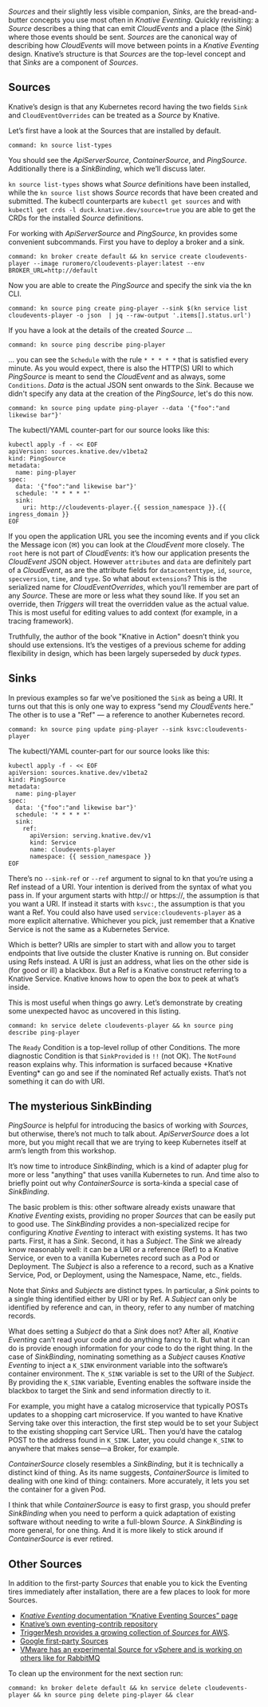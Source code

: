 *Sources* and their slightly less visible companion, *Sinks*, are the bread-and-butter concepts you use most often in *Knative Eventing*. Quickly revisiting: a *Source* describes a thing that can emit *CloudEvents* and a place (the *Sink*) where those events should be sent. *Sources* are the canonical way of describing how *CloudEvents* will move between points in a *Knative Eventing* design.
Knative’s structure is that *Sources* are the top-level concept and that *Sinks* are a component of *Sources*.

## Sources
Knative’s design is that any Kubernetes record having the two fields `Sink` and `CloudEventOverrides` can be treated as a *Source* by Knative. 

Let’s first have a look at the Sources that are installed by default.
```terminal:execute
command: kn source list-types
```
You should see the *ApiServerSource*, *ContainerSource*, and *PingSource*. Additionally there is a *SinkBinding*, which we’ll discuss later.

`kn source list-types` shows what *Source* definitions have been installed, while the `kn source list` shows *Source* records that have been created and submitted. The kubectl counterparts are `kubectl get sources` and with `kubectl get crds -l duck.knative.dev/source=true` you are able to get the CRDs for the installed *Source* definitions.

For working with *ApiServerSource* and *PingSource*, kn provides some convenient subcommands. First you have to deploy a broker and a sink.
```terminal:execute
command: kn broker create default && kn service create cloudevents-player --image ruromero/cloudevents-player:latest --env BROKER_URL=http://default
```
Now you are able to create the *PingSource* and specify the sink via the kn CLI.
```terminal:execute
command: kn source ping create ping-player --sink $(kn service list cloudevents-player -o json  | jq --raw-output '.items[].status.url')
```
If you have a look at the details of the created *Source* ...
```terminal:execute
command: kn source ping describe ping-player
```
... you can see the `Schedule` with the rule `* * * * *` that is satisfied every minute.
As you would expect, there is also the HTTP(S) URI to which *PingSource* is meant to send the *CloudEvent* and as always, some `Conditions`.
*Data* is the actual JSON sent onwards to the *Sink*. Because we didn't specify any data at the creation of the *PingSource*, let's do this now.
```terminal:execute
command: kn source ping update ping-player --data '{"foo":"and likewise bar"}'
```
The kubectl/YAML counter-part for our source looks like this:
```
kubectl apply -f - << EOF
apiVersion: sources.knative.dev/v1beta2
kind: PingSource
metadata:
  name: ping-player
spec:
  data: '{"foo":"and likewise bar"}'
  schedule: '* * * * *'
  sink:
    uri: http://cloudevents-player.{{ session_namespace }}.{{ ingress_domain }} 
EOF
```

If you open the application URL you see the incoming events and if you click the Message icon (✉) you can look at the *CloudEvent* more closely. 
The `root` here is not part of *CloudEvents*: it’s how our application presents the *CloudEvent* JSON object. However `attributes` and `data` are definitely part of a *CloudEvent*, as are the attribute fields for `datacontenttype`, `id`, `source`, `specversion`, `time`, and `type`.
So what about `extensions`? This is the serialized name for *CloudEventOverrides*, which you’ll remember are part of any *Source*. These are more or less what they sound like. If you set an override, then *Triggers* will treat the overridden value as the actual value. This is most useful for editing values to add context (for example, in a tracing framework). 

Truthfully, the author of the book "Knative in Action" doesn’t think you should use extensions. It’s the vestiges of a previous scheme for adding flexibility in design, which has been largely superseded by *duck types*.

## Sinks

In previous examples so far we’ve positioned the `Sink` as being a URI. It turns out that this is only one way to express “send my *CloudEvents* here.” The other is to use a "Ref" — a reference to another Kubernetes record.
```terminal:execute
command: kn source ping update ping-player --sink ksvc:cloudevents-player
```
The kubectl/YAML counter-part for our source looks like this:
```
kubectl apply -f - << EOF
apiVersion: sources.knative.dev/v1beta2
kind: PingSource
metadata:
  name: ping-player
spec:
  data: '{"foo":"and likewise bar"}'
  schedule: '* * * * *'
  sink:
    ref:
      apiVersion: serving.knative.dev/v1
      kind: Service
      name: cloudevents-player
      namespace: {{ session_namespace }}
EOF
```
There’s no `--sink-ref` or `--ref` argument to signal to kn that you’re using a Ref instead of a URI. Your intention is derived from the syntax of what you pass in. If your argument starts with http:// or https://, the assumption is that you want a URI. If instead it starts with `ksvc:`, the assumption is that you want a Ref. You could also have used `service:cloudevents-player` as a more explicit alternative. Whichever you pick, just remember that a Knative Service is not the same as a Kubernetes Service.

Which is better? URIs are simpler to start with and allow you to target endpoints that live outside the cluster Knative is running on. But consider using Refs instead. A URI is just an address, what lies on the other side is (for good or ill) a blackbox. But a Ref is a Knative construct referring to a Knative Service. Knative knows how to open the box to peek at what’s inside.

This is most useful when things go awry. Let’s demonstrate by creating some unexpected havoc as uncovered in this listing.
```terminal:execute
command: kn service delete cloudevents-player && kn source ping describe ping-player
```
The `Ready` Condition is a top-level rollup of other Conditions. The more diagnostic Condition is that `SinkProvided` is `!!` (not OK). The `NotFound` reason explains why. This information is surfaced because +Knative Eventing* can go and see if the nominated Ref actually exists. That’s not something it can do with URI. 

## The mysterious SinkBinding

*PingSource* is helpful for introducing the basics of working with *Sources*, but otherwise, there’s not much to talk about. *ApiServerSource* does a lot more, but you might recall that we are trying to keep Kubernetes itself at arm’s length from this workshop.

It’s now time to introduce *SinkBinding*, which is a kind of adapter plug for more or less "anything" that uses vanilla Kubernetes to run. And time also to briefly point out why *ContainerSource* is sorta-kinda a special case of *SinkBinding*.

The basic problem is this: other software already exists unaware that *Knative Eventing* exists, providing no proper *Sources* that can be easily put to good use. 
The *SinkBinding* provides a non-specialized recipe for configuring *Knative Eventing* to interact with existing systems. It has two parts. First, it has a *Sink*. Second, it has a *Subject*. The *Sink* we already know reasonably well: it can be a URI or a reference (Ref) to a Knative Service, or even to a vanilla Kubernetes record such as a Pod or Deployment. The *Subject* is also a reference to a record, such as a Knative Service, Pod, or Deployment, using the Namespace, Name, etc., fields.

Note that *Sinks* and *Subjects* are distinct types. In particular, a *Sink* points to a single thing identified either by URI or by Ref. A *Subject* can only be identified by reference and can, in theory, refer to any number of matching records. 

What does setting a *Subject* do that a *Sink* does not? After all, *Knative Eventing* can’t read your code and do anything fancy to it. But what it can do is provide enough information for your code to do the right thing. In the case of *SinkBinding*, nominating something as a *Subject* causes *Knative Eventing* to inject a `K_SINK` environment variable into the software’s container environment. The `K_SINK` variable is set to the URI of the *Subject*. By providing the `K_SINK` variable, Eventing enables the software inside the blackbox to target the Sink and send information directly to it.

For example, you might have a catalog microservice that typically POSTs updates to a shopping cart microservice. If you wanted to have Knative Serving take over this interaction, the first step would be to set your Subject to the existing shopping cart Service URL. Then you’d have the catalog POST to the address found in `K_SINK`. Later, you could change `K_SINK` to anywhere that makes sense—a Broker, for example.

*ContainerSource* closely resembles a *SinkBinding*, but it is technically a distinct kind of thing. As its name suggests, *ContainerSource* is limited to dealing with one kind of thing: containers. More accurately, it lets you set the container for a given Pod.

I think that while *ContainerSource* is easy to first grasp, you should prefer *SinkBinding* when you need to perform a quick adaptation of existing software without needing to write a full-blown *Source*. A *SinkBinding* is more general, for one thing. And it is more likely to stick around if *ContainerSource* is ever retired.

## Other Sources
In addition to the first-party *Sources* that enable you to kick the Eventing tires immediately after installation, there are a few places to look for more Sources.
- [*Knative Eventing* documentation “Knative Eventing Sources” page](https://knative.dev/docs/eventing/sources/)
- [Knative’s own eventing-contrib repository](https://github.com/knative/eventing-contrib)
- [TriggerMesh provides a growing collection of *Sources* for AWS](https://github.com/triggermesh/aws-event-sources).
- [Google first-party Sources](https://github.com/google/knative-gcp)
- [VMware has an experimental Source for vSphere and is working on others like for RabbitMQ](https://github.com/vmware-tanzu/sources-for-knative)

To clean up the environment for the next section run:
```terminal:execute
command: kn broker delete default && kn service delete cloudevents-player && kn source ping delete ping-player && clear
```





